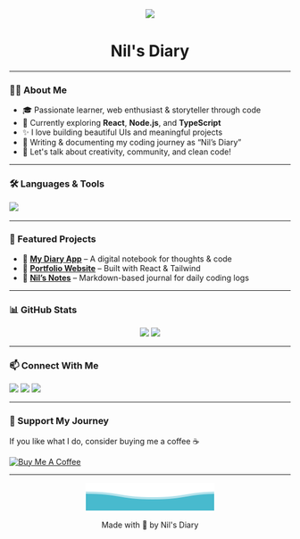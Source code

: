 

<div align="center">
  <img src="https://readme-typing-svg.demolab.com/?lines=Hi+there!+I’m+Nil+👋;Welcome+to+Nil's+Diary;A+Developer,+Dreamer,+Doer💜;&center=true&width=500&height=50">
</div>

<h1 align="center">Nil's Diary</h1>



---

### 🧑‍💻 About Me

- 🎓 Passionate learner, web enthusiast & storyteller through code  
- 🌱 Currently exploring **React**, **Node.js**, and **TypeScript**  
- ✨ I love building beautiful UIs and meaningful projects  
- 📝 Writing & documenting my coding journey as “Nil’s Diary”  
- 💬 Let's talk about creativity, community, and clean code!

---

### 🛠️ Languages & Tools

<p align="left">
  <img src="https://skillicons.dev/icons?i=js,ts,react,next,nodejs,mongodb,express,tailwind,html,css,figma,vite,git,github,vscode" />
</p>

---

### 📌 Featured Projects

- 🔗 [**My Diary App**](https://github.com/YFonline24/diary-app) – A digital notebook for thoughts & code
- 🔗 [**Portfolio Website**](https://github.com/YFonline24/portfolio) – Built with React & Tailwind
- 🔗 [**Nil’s Notes**](https://github.com/YFonline24/nils-notes) – Markdown-based journal for daily coding logs

---

### 📊 GitHub Stats

<p align="center">
  <img src="https://github-readme-streak-stats.herokuapp.com?user=YFonline24&theme=react&hide_border=true" />
  <img src="https://github-readme-stats.vercel.app/api?username=YFonline24&show_icons=true&theme=react&hide_border=true" />
</p>

---

### 📫 Connect With Me

<p align="left">
  <a href="https://linkedin.com/in/nilsdiary" target="_blank"><img src="https://img.shields.io/badge/LinkedIn-blue?logo=linkedin" /></a>
  <a href="mailto:nilsdiary@gmail.com" target="_blank"><img src="https://img.shields.io/badge/Email-red?logo=gmail" /></a>
  <a href="https://twitter.com/YFonline24" target="_blank"><img src="https://img.shields.io/badge/Twitter-black?logo=twitter" /></a>
</p>

---

### 🧡 Support My Journey

If you like what I do, consider buying me a coffee ☕  

[![Buy Me A Coffee](https://cdn.buymeacoffee.com/buttons/v2/default-yellow.png)](https://www.buymeacoffee.com/nilsdiary)

---

<p align="center">
  <img src="https://github.com/YFonline24/Nils-Diary/blob/main/wave.svg" alt="wave divider" />
  
</p>

<p align="center">Made with 💜 by Nil's Diary</p>
